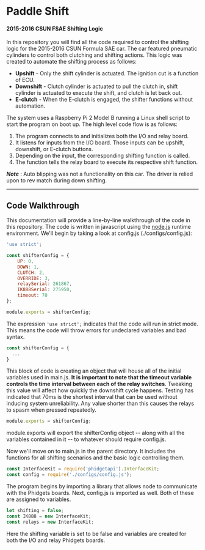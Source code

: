 # Paddle Shift
#### 2015-2016 CSUN FSAE Shifting Logic

In this repository you will find all the code required to control the shifting logic for the 2015-2016 CSUN Formula SAE car. The car featured pneumatic cylinders to control both clutching and shifting actions. This logic was created to automate the shifting process as follows:

* **Upshift** - Only the shift cylinder is actuated. The ignition cut is a function of ECU.
* **Downshift** - Clutch cylinder is actuated to pull the clutch in, shift cylinder is actuated to execute the shift, and clutch is let back out.
* **E-clutch** - When the E-clutch is engaged, the shifter functions without automation.

The system uses a Raspberry Pi 2 Model B running a Linux shell script to start the program on boot up. The high level code flow is as follows:  
1. The program connects to and initializes both the I/O and relay board.  
2. It listens for inputs from the I/O board. Those inputs can be upshift, downshift, or E-clutch buttons.  
3. Depending on the input, the corresponding shifting function is called.  
4. The function tells the relay board to execute its respective shift function.  

***Note*** : Auto blipping was not a functionality on this car. The driver is relied upon to rev match during down shifting.
___

## Code Walkthrough

This documentation will provide a line-by-line walkthrough of the code in this repository. The code is written in javascript using the [node.js](https://nodejs.org/en/) runtime environment. We'll begin by taking a look at config.js (./configs/config.js):

```javascript
'use strict';

const shifterConfig = {
    UP: 0,
    DOWN: 1,
    CLUTCH: 2,
    OVERRIDE: 3,
    relaySerial: 261867,
    IK888Serial: 275950,
    timeout: 70
};

module.exports = shifterConfig;
```

The expression `'use strict';` indicates that the code will run in strict mode. This means the code will throw errors for undeclared variables and bad syntax.

```javascript
const shifterConfig = {
  ...
}
```

This block of code is creating an object that will house all of the initial variables used in main.js. **It is important to note that the timeout variable controls the time interval between each of the relay switches**. Tweaking this value will affect how quickly the downshift cycle happens. Testing has indicated that 70ms is the shortest interval that can be used without inducing system unreliability. Any value shorter than this causes the relays to spasm when pressed repeatedly.

```javascript
module.exports = shifterConfig;
```
module.exports will export the shifterConfig object -- along with all the variables contained in it -- to whatever should require config.js.

Now we'll move on to main.js in the parent directory. It  includes the functions for all shifting scenarios and the basic logic controlling them.

```javascript
const InterfaceKit = require('phidgetapi').InterfaceKit;
const config = require('./configs/config.js');
```

The program begins by importing a library that allows node to  communicate with the Phidgets boards. Next, config.js is imported as well. Both of these are assigned to variables.

```javascript
let shifting = false;
const IK888 = new InterfaceKit;
const relays = new InterfaceKit;
```

Here the shifting variable is set to be false and variables are created for both the I/O and relay Phidgets boards.
